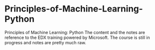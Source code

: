 # Principles-of-Machine-Learning-Python
Principles of Machine Learning: Python
The content and the notes are reference to the EDX training powered by Microsoft.
The course is still in progress and notes are pretty much raw.
